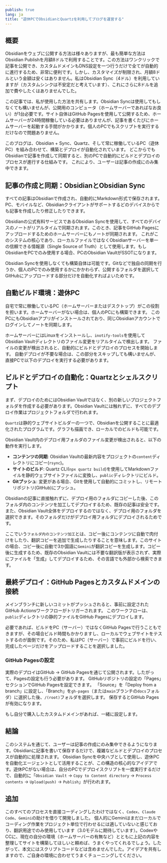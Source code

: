 ```yaml
---
publish: true
lang: ja
title: "遊休PCでObsidianとQuartzを利用してブログを運営する"
---
```


## 概要
Obsidianをウェブに公開する方法は様々ありますが、最も簡単な方法はObsidian Publishを月額8ドルで利用することです。この方法はワンクリックで記事を公開でき、カスタムドメインもDNS設定を一つ行うだけで全てが自動的に進行するため、非常に便利です。しかし、カスタマイズが制限され、月額8ドルという金額は安くはありません。私はObsidian Sync（4ドル）を利用していますが（カスタムシンクは不安定だと考えています）、これにさらに8ドルを追加で費やしたくはありませんでした。

この記事では、私が使用した方法を共有します。Obsidian Syncは使用してもしなくても構いませんが、公開用のコンピュータ（ホームサーバーであればなお良い）が1台必要です。サイト自体はGitHub Pagesを使用して公開するため、ホームサーバーが24時間稼働している必要はありませんが、記事を書くたびにホームサーバーを起動する手間がかかります。個人のPCでもスクリプトを実行するだけなので問題ありません。

このブログは、Obsidian + Sync、Quartz、そして常に稼働しているPC（遊休PC）を組み合わせて、構築とデプロイが自動化されています。
どこからでもObsidianで記事を作成して同期すると、別のPCで自動的にビルドとデプロイのプロセスが進行する仕組みです。
これにより、ユーザーは記事の作成にのみ集中できます。

## 記事の作成と同期：ObsidianとObsidian Sync
すべての記事はObsidianで作成され、自動的にMarkdown形式で保存されます。
PC、モバイルなど、Obsidianクライアントがサポートするどのデバイスからでも記事を作成したり修正したりできます。

Obsidianの公式有料サービスであるObsidian Syncを使用して、すべてのデバイスのノートがリアルタイムで同期されます。このとき、記事をGitHub Pagesにアップロードするためのホームサーバーにもノートが同期されます。
これがこのシステムの核心であり、ローカルファイルではなくObsidianサーバーを単一の信頼できる情報源（Single Source of Truth）として使用します。もしObsidianをPCでのみ使用する場合、PCのObsidian VaultがSSOTになります。

Obsidian Syncを使用しなくても構築自体は可能です。Gitなどで独自の同期を行うか、個人のPCでのみ使用するかにかかわらず、公開するフォルダを選択してGitHubにアップロードする部分だけを自動化すればよいためです。

## 自動ビルド環境：遊休PC
自宅で常に稼働しているPC（ホームサーバーまたはデスクトップ）がこの役割を担います。ホームサーバーがない場合は、個人のPCにも構築できます。
このPCにもObsidianアプリがインストールされており、同じObsidianアカウントでログインしてノートを同期します。

ホームサーバーにはLinuxをインストールし、`inotify-tools`を使用してObsidian Vaultディレクトリのファイル変更をリアルタイムで検出します。
ファイルの変更が検出されると、自動的にビルドとデプロイのプロセスを開始します。
自動デプロイが不要な場合は、この部分をスキップしても構いませんが、直接PCで以下のデプロイを実行する必要があります。

## ビルドとデプロイの自動化：Quartzとシェルスクリプト
まず、デプロイのためにはObsidian Vaultではなく、別の新しいプロジェクトフォルダを作成する必要があります。Obsidian Vaultには触れずに、すべてのデプロイ作業はプロジェクトフォルダで行われます。

`Quartz`は静的ウェブサイトビルダーの一つで、Obsidianを公開することに最適化されたプログラムです。グラフも描画でき、ローカルでのビルドも可能です。

Obsidian Vault内のデプロイ用フォルダのファイル変更が検出されると、以下の動作を実行します。

*   **コンテンツの同期**: Obsidian Vaultの最新内容をプロジェクトの`content`ディレクトリにコピー(`rsync`)。
*   **サイトのビルド**: Quartz CLI(`npx quartz build`)を使用してMarkdownファイルを静的ウェブサイトファイルに変換し、`public`ディレクトリにビルド。
*   **Gitプッシュ**: 変更がある場合、Gitを使用して自動的にコミットし、リモートリポジトリ(GitHub)にプッシュ。

Obsidianの記事に直接触れずに、デプロイ用のフォルダにコピーした後、このフォルダ内のコンテンツを加工してデプロイするため、既存の記事は安全です。また、Obsidian Vault全体をデプロイするのではなく、デプロイ用のフォルダを選択できます。そのフォルダだけがデプロイ用フォルダにデプロイされるためです。

ここでいう`フォルダ内のコンテンツ加工`とは、コピー後にコンテンツに自動で肉付けをしたり、翻訳コピーを追加で生成したりすることを意味します。このサイトの場合、コピー後に自動で3か国語に`Gemini`が翻訳コピーを生成します。コピー後に生成するため、既存のObsidian Vaultには不要な翻訳版が表示されず、実際にファイルを「生成」してデプロイするため、その言語でも外部から検索できます。

## 最終デプロイ：GitHub Pagesとカスタムドメインの接続
メインブランチに新しいコミットがプッシュされると、事前に設定されたGitHub Actionsワークフローがトリガーされます。
このワークフローは、`public`ディレクトリの静的ファイルをGitHub Pagesにデプロイします。

必要であれば、ビルドをPC（サーバー）ではなくGitHub Pagesで行うこともできますが、その場合ビルド時間もかかりますし、ローカルでウェブサイトをテストするのが面倒です。そのため、私はPC（サーバー）で事前にビルドを行い、完成したページだけをアップロードすることを選択しました。

### GitHub Pagesの設定
実際のデプロイはGitHub -> GitHub Pagesを通じて公開されます。したがって、Pagesの設定も行う必要があります。
GitHubリポジトリの設定の「Pages」セクションでGitHub Pagesを設定できます。
「Source」を「Deploy from a branch」に設定し、「Branch」を`gh-pages`（または`main`ブランチの`docs`フォルダ）に選択した後、`/(root)`フォルダを選択します。
保存するとGitHub Pagesが有効になります。

もし自分で購入したカスタムドメインがあれば、一緒に設定します。

## 結論
このシステムを通じて、ユーザーは記事の作成にのみ集中できるようになります。Obsidianに記事を書いて保存するだけで、複雑なビルドとデプロイのプロセスが自動的に処理されます。
Obsidian Syncを中央ハブとして使用し、遊休PCを自動化エージェントとして活用することが、この構造の核心的なアイデアです。遊休PCがない場合は、自分のPCでデプロイスクリプトを一度実行するだけで、自動的に「`Obsidian Vault` -> `Copy to Content directory` -> `Process contents` -> `Upload(push)` -> `Publish`」が行われます。

## 追加
このすべてのプロセスを直接コーディングしたわけではなく、`Codex`、`Claude Code`、`Gemini`の助けを借りて開発しました。
個人的にGeminiはまだローカルでコーディング作業をプロジェクト単位で行わせるには適していないと感じており、翻訳用途でのみ使用しています（3.0モデルに期待しています）。CodexやCCに、現在の自分の環境（ホームサーバーの有無など）とともに上記の内容を整理してサイトを構築してほしいと頼めば、うまくやってくれるでしょう。したがって、本文にはスクリプトコードなどは含めませんでした。アイデアを共有しますので、ご自身の環境に合わせてうまくチューニングしてください。
